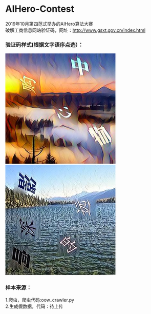 # AIHero-Contest
2019年10月第四范式举办的AIHero算法大赛  
破解工商信息网站验证码，网址：http://www.gsxt.gov.cn/index.html  
### 验证码样式(根据文字语序点选）：  
![文字](https://github.com/WMandy/AIHero-Contest/blob/master/example_images/000000.png)
![文字](https://github.com/WMandy/AIHero-Contest/blob/master/example_images/000021.png)  
### 样本来源：  
1.爬虫，爬虫代码:oow_crawler.py  
2.生成假数据，代码：待上传
